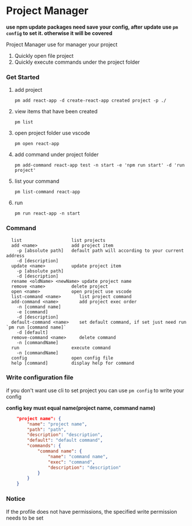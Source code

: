 # Project Manager

**use npm update packages need save your config, after update use `pm config` to set it. otherwise it will be covered**

Project Manager use for manager your project

1. Quickly open file project
2. Quickly execute commands under the project folder

### Get Started

1. add project

   `pm add react-app -d create-react-app created project -p ./`

2. view items that have been created

   `pm list`

3. open project folder use vscode

   `pm open react-app`

4. add command under project folder

   `pm add-command react-app test -n start -e 'npm run start' -d 'run project'`

5. list your command

   `pm list-command react-app`

6. run

   `pm run react-app -n start`

### Command

```
  list                   list projects
  add <name>             add project item
    -p [absolute path]   default path will according to your current address
    -d [description]
  update <name>          update project item
    -p [absolute path]
    -d [description]
  rename <oldName> <newName> update project name
  remove <name>          delete project
  open <name>            open project use vscode
  list-command <name>       list project command
  add-command <name>        add project exec order
    -n [command name]
    -e [command]
    -d [description]
  default-command <name>    set default command, if set just need run `pm run [command name]`
    -d [default]
  remove-command <name>     delete command
    -n [commandName]
  run                    execute command
    -n [commandName]
  config                 open config file
  help [command]         display help for command
```

### Write configuration file

if you don't want use cli to set project you can use `pm config` to write your config

**config key must equal name(project name, command name)**

```json
    "project name": {
        "name": "project name",
        "path": "path",
        "description": "description",
        "default": "default command",
        "commands": {
            "command name": {
                "name": "command name",
                "exec": "command",
                "description": "description"
            }
        }
    }
```

### Notice

If the profile does not have permissions, the specified write permission needs to be set
